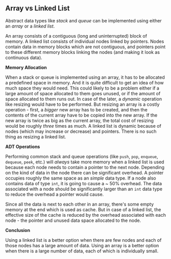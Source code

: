 ## Array vs Linked List

Abstract data types like *stack* and *queue* can be implemented using either an *array* or a *linked list*.

An array consists of a contiguous (long and uninterrupted) block of memory. A linked list consists of individual nodes linked by pointers. Nodes contain data in memory blocks which are not contiguous, and pointers point to these different memory blocks linking the nodes (and making it look as continuous data).

**Memory Allocation**

When a stack or queue is implemented using an array, it has to be allocated a predefined space in memory. And it is quite difficult to get an idea of how much space they would need. This could likely to be a problem either if a large amount of space allocated to them goes unused, or if the amount of space allocated to them runs out. In case of the later, a *dynamic* operation like resizing would have to be performed.
But resizing an array is a costly operation - first, a *bigger* new array has to be created, and then the contents of the current array have to be copied into the new array. If the new array is twice as big as the current array, the total cost of resizing would be roughly *three* times as much. A linked list is dynamic because of nodes (which may increase or decrease) and pointers. There is no such thing as resizing a linked list.

**ADT Operations**

Performing common stack and queue operations (like `push`, `pop`, `enqueue`, `dequeue`, `peek`, etc.) will *always* take more memory when a linked list is used because each node needs to contain a pointer to the next node.
Depending on the kind of data in the node there can be significant overhead. A pointer occupies roughly the same space as an *simple* data type. If a node also contains data of type `int`, it is going to cause a ~ 50% overhead. The data associated with a node should be significantly larger than an `int` data type to reduce the overhead a pointer would cause.

Since all the data is next to each other in an array, there's some empty memory at the end which is used as cache. But in case of a linked list, the effective size of the cache is reduced by the overhead associated with each node - the pointer and unused data space allocated to the node.

**Conclusion**

Using a linked list is a better option when there are few nodes and each of those nodes has a large amount of data. Using an array is a better option when there is a large number of data, each of which is individually small.
